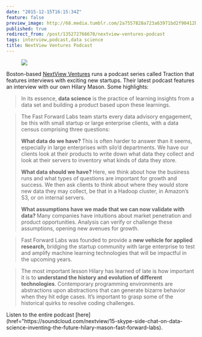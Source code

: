 ```yaml
---
date: "2015-12-15T16:15:34Z"
feature: false
preview_image: http://68.media.tumblr.com/2a7557828a723a63971bd2f90412bbf0/tumblr_inline_nzf49uMo1i1ta78fg_540.png
published: true
redirect_from: /post/135272766678/nextview-ventures-podcast
tags: interview,podcast,data science
title: NextView Ventures Podcast
---
```


<figure class="tmblr-full" data-orig-height="324" data-orig-width="333"><img src="http://68.media.tumblr.com/2a7557828a723a63971bd2f90412bbf0/tumblr_inline_nzf49uMo1i1ta78fg_540.png" data-orig-height="324" data-orig-width="333"/></figure>

<p>Boston-based <a href="http://nextviewventures.com/">NextView Ventures</a> runs a podcast series called Traction that features interviews with exciting new startups. Their latest podcast features an interview with our own Hilary Mason. Some highlights:</p>

> In its essence, <b>data science</b> is the practice of learning insights from a data set and building a product based upon these learnings.

> The Fast Forward Labs team starts every data advisory engagement, be this with small startup or large enterprise clients, with a data census comprising three questions:
>
> <b>What data do we have? </b>This is often harder to answer than it seems, especially in large enterprises with silo’d departments. We have our clients look at their products to write down what data they collect and look at their servers to inventory what kinds of data they store.
>
> <b>What data should we have? </b>Here, we think about how the business runs and what types of questions are important for growth and success. We then ask clients to think about where they would store new data they may collect, be that in a Hadoop cluster, in Amazon’s S3, or on internal servers.
>
> <b>What assumptions have we made that we can now validate with data? </b>Many companies have intuitions about market penetration and product opportunities. Analysis can verify or challenge these assumptions, opening new avenues for growth.

> Fast Forward Labs was founded to provide a <b>new vehicle for applied research, </b>bridging the startup community with large enterprise to test and amplify machine learning technologies that will be impactful in the upcoming years.

> The most important lesson Hilary has learned of late is how important it is to <b>understand the history and evolution of different technologies</b>. Contemporary programming environments are abstractions upon abstractions that can generate bizarre behavior when they hit edge cases. It’s important to grasp some of the historical quirks to resolve coding challenges.

<p>Listen to the entire podcast [here](href="https://soundcloud.com/nextview/15-skype-side-chat-on-data-science-inventing-the-future-hilary-mason-fast-forward-labs).
